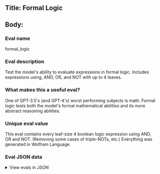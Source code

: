 ## Title: Formal Logic

## Body:

### Eval name

formal_logic

### Eval description

Test the model's ability to evaluate expressions in formal logic. Includes expressions using, AND, OR, and NOT with up
to 4 leaves.

### What makes this a useful eval?

One of GPT-3.5's (and GPT-4's) worst performing subjects is math. Formal logic tests both the model's formal
mathematical abilities and its more abstract reasoning abilities.

### Unique eval value

This eval contains every leaf-size 4 boolean logic expression using AND, OR and NOT. (Removing some cases of
triple-NOTs, etc.) Everything was generated in Wolfram Language.

### Eval JSON data

<details>

  <summary>View evals in JSON</summary>

### Eval

  ```jsonl

{"input":[{"role":"system","content":"You are a intelligent logic assistant who determines whether logical expressions are true or false."},{"role":"user","content":"Determine whether the following logic expression is true or false. Return either 'true' or 'false' and nothing else. The expression is: ((not not (not false and true) and true) or false) which evaluates to:"}],"ideal":"true"}

{"input":[{"role":"system","content":"You are a intelligent logic assistant who determines whether logical expressions are true or false."},{"role":"user","content":"Determine whether the following logic expression is true or false. Return either 'true' or 'false' and nothing else. The expression is: (true or (not (true or not not true) or not false)) which evaluates to:"}],"ideal":"true"}

{"input":[{"role":"system","content":"You are a intelligent logic assistant who determines whether logical expressions are true or false."},{"role":"user","content":"Determine whether the following logic expression is true or false. Return either 'true' or 'false' and nothing else. The expression is: (true or (true or (not false or not not not false))) which evaluates to:"}],"ideal":"true"}

{"input":[{"role":"system","content":"You are a intelligent logic assistant who determines whether logical expressions are true or false."},{"role":"user","content":"Determine whether the following logic expression is true or false. Return either 'true' or 'false' and nothing else. The expression is: not ((false or not true) or not (true and not true)) which evaluates to:"}],"ideal":"false"}

{"input":[{"role":"system","content":"You are a intelligent logic assistant who determines whether logical expressions are true or false."},{"role":"user","content":"Determine whether the following logic expression is true or false. Return either 'true' or 'false' and nothing else. The expression is: (not not false and (false or not (not false or true))) which evaluates to:"}],"ideal":"false"}

  ```

</details>


